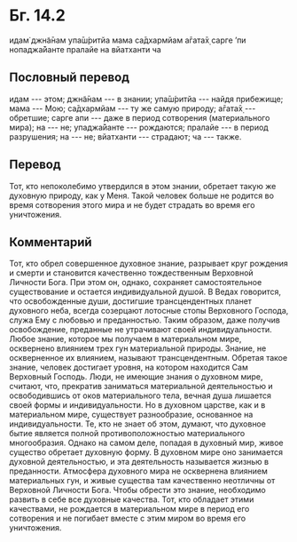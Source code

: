 # Бг. 14.2
идам̇ джн̃а̄нам упа̄ш́ритйа
мама са̄дхармйам а̄гата̄х̣
сарге ’пи нопаджа̄йанте
пралайе на вйатханти ча
## Пословный перевод

идам --- этом; джн̃а̄нам --- в знании; упа̄ш́ритйа --- найдя прибежище; мама
--- Мою; са̄дхармйам --- ту же самую природу; а̄гата̄х̣ --- обретшие; сарге
апи --- даже в период сотворения (материального мира); на --- не;
упаджа̄йанте --- рождаются; пралайе --- в период разрушения; на --- не;
вйатханти --- страдают; ча --- также.

## Перевод

Тот, кто непоколебимо утвердился в этом знании, обретает такую же
духовную природу, как у Меня. Такой человек больше не родится во время
сотворения этого мира и не будет страдать во время его уничтожения.

## Комментарий

Тот, кто обрел совершенное духовное знание, разрывает круг рождения и
смерти и становится качественно тождественным Верховной Личности Бога.
При этом он, однако, сохраняет самостоятельное существование и остается
индивидуальной душой. В Ведах говорится, что освобожденные души,
достигшие трансцендентных планет духовного неба, всегда созерцают
лотосные стопы Верховного Господа, служа Ему с любовью и преданностью.
Таким образом, даже получив освобождение, преданные не утрачивают своей
индивидуальности. Любое знание, которое мы получаем в материальном мире,
осквернено влиянием трех гун материальной природы. Знание, не
оскверненное их влиянием, называют трансцендентным. Обретая такое
знание, человек достигает уровня, на котором находится Сам Верховный
Господь. Люди, не имеющие знания о духовном мире, считают, что,
прекратив заниматься материальной деятельностью и освободившись от оков
материального тела, вечная душа лишается своей формы и индивидуальности.
Но в духовном царстве, как и в материальном мире, существует
разнообразие, основанное на индивидуальности. Те, кто не знает об этом,
думают, что духовное бытие является полной противоположностью
материального многообразия. Однако на самом деле, попадая в духовный
мир, живое существо обретает духовную форму. В духовном мире оно
занимается духовной деятельностью, и эта деятельность называется жизнью
в преданности. Атмосфера духовного мира не осквернена влиянием
материальных гун, и живые существа там качественно неотличны от
Верховной Личности Бога. Чтобы обрести это знание, необходимо развить в
себе все духовные качества. Тот, кто обладает этими качествами, не
рождается в материальном мире в период его сотворения и не погибает
вместе с этим миром во время его уничтожения.
